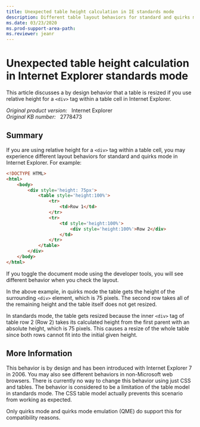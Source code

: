 ```yaml
---
title: Unexpected table height calculation in IE standards mode
description: Different table layout behaviors for standard and quirks mode in Internet Explorer.
ms.date: 03/23/2020
ms.prod-support-area-path: 
ms.reviewer: jeanr
---
```

# Unexpected table height calculation in Internet Explorer standards mode

This article discusses a by design behavior that a table is resized if you use relative height for a `<div>` tag within a table cell in Internet Explorer.

_Original product version:_ &nbsp; Internet Explorer  
_Original KB number:_ &nbsp; 2778473

## Summary

If you are using relative height for a `<div>` tag within a table cell, you may experience different layout behaviors for standard and quirks mode in Internet Explorer. For example:

```html
<!DOCTYPE HTML>
<html>
    <body>
        <div style='height: 75px'>
            <table style='height:100%'>
                <tr>
                    <td>Row 1</td>
                </tr>
                <tr>
                    <td style='height:100%'>
                        <div style='height:100%'>Row 2</div>
                    </td>
                </tr>
            </table>
        </div>
    </body>
</html>
```

If you toggle the document mode using the developer tools, you will see different behavior when you check the layout.

In the above example, in quirks mode the table gets the height of the surrounding `<div>` element, which is 75 pixels. The second row takes all of the remaining height and the table itself does not get resized.

In standards mode, the table gets resized because the inner `<div>` tag of table row 2 (Row 2) takes its calculated height from the first parent with an absolute height, which is 75 pixels. This causes a resize of the whole table since both rows cannot fit into the initial given height.

## More Information

This behavior is by design and has been introduced with Internet Explorer 7 in 2006. You may also see different behaviors in non-Microsoft web browsers. There is currently no way to change this behavior using just CSS and tables. The behavior is considered to be a limitation of the table model in standards mode. The CSS table model actually prevents this scenario from working as expected.

Only quirks mode and quirks mode emulation (QME) do support this for compatibility reasons.
